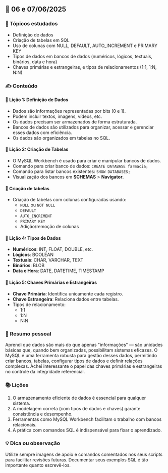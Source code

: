 ## 📅 06 e 07/06/2025

### 🧠 Tópicos estudados
- Definição de dados
- Criação de tabelas em SQL
- Uso de colunas com NULL, DEFAULT, AUTO_INCREMENT e PRIMARY KEY
- Tipos de dados em bancos de dados (numéricos, lógicos, textuais, binários, data e hora)
- Chaves primárias e estrangeiras, e tipos de relacionamentos (1:1, 1:N, N:N)

### ✍️ Conteúdo

#### 📘 Lição 1: Definição de Dados
- Dados são informações representadas por bits (0 e 1).
- Podem incluir textos, imagens, vídeos, etc.
- Os dados precisam ser armazenados de forma estruturada.
- Bancos de dados são utilizados para organizar, acessar e gerenciar esses dados com eficiência.
- Os dados são organizados em tabelas no SQL.

#### 📘 Lição 2: Criação de Tabelas
- O MySQL Workbench é usado para criar e manipular bancos de dados.
- Comando para criar banco de dados: `CREATE DATABASE farmacia;`
- Comando para listar bancos existentes: `SHOW DATABASES;`
- Visualização dos bancos em **SCHEMAS** > **Navigator**.

#### 📁 Criação de tabelas
- Criação de tabelas com colunas configuradas usando:
  - `NULL` ou `NOT NULL`
  - `DEFAULT`
  - `AUTO_INCREMENT`
  - `PRIMARY KEY`
  - Adição/remoção de colunas

#### 📘 Lição 4: Tipos de Dados
- **Numéricos**: INT, FLOAT, DOUBLE, etc.
- **Lógicos**: BOOLEAN
- **Textuais**: CHAR, VARCHAR, TEXT
- **Binários**: BLOB
- **Data e Hora**: DATE, DATETIME, TIMESTAMP

#### 📘 Lição 5: Chaves Primárias e Estrangeiras
- **Chave Primária**: Identifica unicamente cada registro.
- **Chave Estrangeira**: Relaciona dados entre tabelas.
- Tipos de relacionamento:
  - 1:1
  - 1:N
  - N:N

### 📌 Resumo pessoal
Aprendi que dados são mais do que apenas "informações" — são unidades básicas que, quando bem organizadas, possibilitam sistemas eficazes. O MySQL é uma ferramenta robusta para gestão desses dados, permitindo criar bancos, tabelas, configurar tipos de dados e definir relações complexas. Achei interessante o papel das chaves primárias e estrangeiras no controle da integridade referencial.

### 📚 Lições
1. O armazenamento eficiente de dados é essencial para qualquer sistema.
2. A modelagem correta (com tipos de dados e chaves) garante consistência e desempenho.
3. Ferramentas como MySQL Workbench facilitam o trabalho com bancos relacionais.
4. A prática com comandos SQL é indispensável para fixar o aprendizado.

### 💡 Dica ou observação
Utilize sempre imagens de apoio e comandos comentados nos seus scripts para facilitar revisões futuras. Documentar seus exemplos SQL é tão importante quanto escrevê-los.
